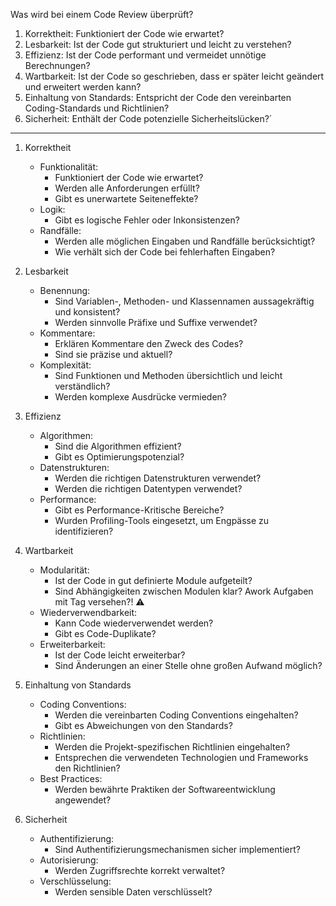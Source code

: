 
Was wird bei einem Code Review überprüft?

1. Korrektheit: Funktioniert der Code wie erwartet? 
2. Lesbarkeit: Ist der Code gut strukturiert und leicht zu verstehen?
3. Effizienz: Ist der Code performant und vermeidet unnötige Berechnungen?
4. Wartbarkeit: Ist der Code so geschrieben, dass er später leicht geändert und erweitert werden kann?
5. Einhaltung von Standards: Entspricht der Code den vereinbarten Coding-Standards und Richtlinien?
6. Sicherheit: Enthält der Code potenzielle Sicherheitslücken?´

--------

1. Korrektheit
    * Funktionalität:
      - Funktioniert der Code wie erwartet?
      - Werden alle Anforderungen erfüllt?
      - Gibt es unerwartete Seiteneffekte?
    * Logik:
      - Gibt es logische Fehler oder Inkonsistenzen?
    * Randfälle:
      - Werden alle möglichen Eingaben und Randfälle berücksichtigt?
      - Wie verhält sich der Code bei fehlerhaften Eingaben?


2. Lesbarkeit
    * Benennung:
       - Sind Variablen-, Methoden- und Klassennamen aussagekräftig und konsistent?
       - Werden sinnvolle Präfixe und Suffixe verwendet?
    * Kommentare:
       - Erklären Kommentare den Zweck des Codes?
       - Sind sie präzise und aktuell?
    * Komplexität:
       - Sind Funktionen und Methoden übersichtlich und leicht verständlich?
       - Werden komplexe Ausdrücke vermieden?


3. Effizienz
    * Algorithmen:
       - Sind die Algorithmen effizient?
       - Gibt es Optimierungspotenzial?
    * Datenstrukturen:
       - Werden die richtigen Datenstrukturen verwendet?
       - Werden die richtigen Datentypen verwendet?
    * Performance:
       - Gibt es Performance-Kritische Bereiche?
       - Wurden Profiling-Tools eingesetzt, um Engpässe zu identifizieren?


4. Wartbarkeit
    * Modularität:
       - Ist der Code in gut definierte Module aufgeteilt?
       - Sind Abhängigkeiten zwischen Modulen klar? Awork Aufgaben mit Tag versehen?! ⚠️
    * Wiederverwendbarkeit:
       - Kann Code wiederverwendet werden?
       - Gibt es Code-Duplikate? 
    * Erweiterbarkeit:
       - Ist der Code leicht erweiterbar?
       - Sind Änderungen an einer Stelle ohne großen Aufwand möglich?


5. Einhaltung von Standards
    * Coding Conventions:
       - Werden die vereinbarten Coding Conventions eingehalten?
       - Gibt es Abweichungen von den Standards?
    * Richtlinien:
       - Werden die Projekt-spezifischen Richtlinien eingehalten?
       - Entsprechen die verwendeten Technologien und Frameworks den Richtlinien?
    * Best Practices:
       - Werden bewährte Praktiken der Softwareentwicklung angewendet?


6. Sicherheit
   * Authentifizierung:
       - Sind Authentifizierungsmechanismen sicher implementiert?
   * Autorisierung:
       - Werden Zugriffsrechte korrekt verwaltet?
   * Verschlüsselung:
       - Werden sensible Daten verschlüsselt?


